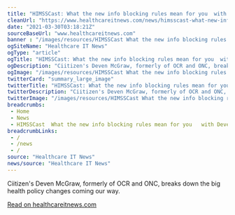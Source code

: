 ```yaml
--- 
title: "HIMSSCast: What the new info blocking rules mean for you  with Deven McGraw"
cleanUrl: "https://www.healthcareitnews.com/news/himsscast-what-new-info-blocking-rules-mean-you-deven-mcgraw"
date: "2021-03-30T03:18:21Z"
sourceBaseUrl: "www.healthcareitnews.com"
banner : "/images/resources/HIMSSCast What the new info blocking rules mean for you  with Deven McGraw.jpg"
ogSiteName: "Healthcare IT News"
ogType: "article"
ogTitle: "HIMSSCast: What the new info blocking rules mean for you  with Deven McGraw"
ogDescription: "Ciitizen's Deven McGraw, formerly of OCR and ONC, breaks down the big health policy changes coming our way."
ogImage: "/images/resources/HIMSSCast What the new info blocking rules mean for you  with Deven McGraw.jpg"
twitterCard: "summary_large_image"
twitterTitle: "HIMSSCast: What the new info blocking rules mean for you  with Deven"
twitterDescription: "Ciitizen's Deven McGraw, formerly of OCR and ONC, breaks down the big health policy changes coming our way."
twitterImage: "/images/resources/HIMSSCast What the new info blocking rules mean for you  with Deven McGraw.jpg"
breadcrumbs:
 - Home
 - News
 - HIMSSCast  What the new info blocking rules mean for you   with Deven McGraw
breadcrumbLinks:
 - / 
 - /news
 - / 
source: "Healthcare IT News"
news/source: "Healthcare IT News"
---
```

Ciitizen's Deven McGraw, formerly of OCR and ONC, breaks down the big health policy changes coming our way.  
  
[Read on healthcareitnews.com](https://www.healthcareitnews.com/news/himsscast-what-new-info-blocking-rules-mean-you-deven-mcgraw)
